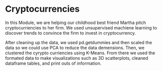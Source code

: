 # Cryptocurrencies

In this Module, we are helping our childhood best friend Martha pitch cryptocurriencies to her firm. We used unsupervised machiene learning to discover trends to convince the firm to invest in cryptocurrency. 

After cleaning up the data, we used pd.getdummies and then scaled the data so we could use PCA to reduce the data demensions. Then, we clustered the cyrypto curriencies using K-Means. From there we used the formated data to make visualizations such as 3D scatterplots, cleaned dataframe tables, and print outs of information.  
